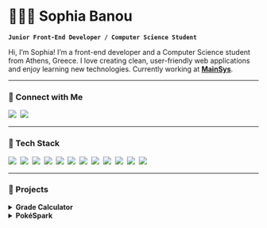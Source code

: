 # 👩🏻‍💻 Sophia Banou

**`Junior Front-End Developer / Computer Science Student`**

Hi, I’m Sophia! I’m a front-end developer and a Computer Science student from Athens, Greece. I love creating clean, user-friendly web applications and enjoy learning new technologies. Currently working at **[MainSys](https://mainsys.eu)**.

---

### 🔗 Connect with Me

<p align='left'>
  <a href="https://www.linkedin.com/in/sophia-spyridoula-banou-43a100265"><img src="https://img.shields.io/badge/linkedin-%230077B5.svg?&style=for-the-badge&logo=linkedin&logoColor=white" /></a>&nbsp;
  <a href="mailto:sophiabanou@hotmail.com"><img src="https://img.shields.io/badge/email-%23D14836.svg?&style=for-the-badge&logo=gmail&logoColor=white" /></a>&nbsp;
</p>

---

### 🧰 Tech Stack

<p>
  <img src="https://img.shields.io/badge/-css3-1572B6?logo=css3&logoColor=white&style=for-the-badge" />&nbsp;
  <img src="https://img.shields.io/badge/-html5-E34F26?logo=html5&logoColor=white&style=for-the-badge" />&nbsp;
  <img src="https://img.shields.io/badge/-javascript-F7DF1E?logo=javascript&logoColor=black&style=for-the-badge" />&nbsp;
  <img src="https://img.shields.io/badge/-typescript-3178C6?logo=typescript&logoColor=white&style=for-the-badge" />&nbsp;
  <img src="https://img.shields.io/badge/-tailwindcss-06B6D4?logo=tailwindcss&logoColor=white&style=for-the-badge" />&nbsp;
  <img src="https://img.shields.io/badge/-bootstrap-7952B3?logo=bootstrap&logoColor=white&style=for-the-badge" />&nbsp;
  <img src="https://img.shields.io/badge/-react-%2320232a?logo=react&logoColor=%2361DAFB&style=for-the-badge" />&nbsp;
  <img src="https://img.shields.io/badge/-react native-%2320232a?logo=react&logoColor=%2361DAFB&style=for-the-badge" />&nbsp;
  <img src="https://img.shields.io/badge/-astro-BC52EE?logo=astro&logoColor=white&style=for-the-badge" />&nbsp;
  <img src="https://img.shields.io/badge/-next.js-black?logo=next.js&logoColor=white&style=for-the-badge" />&nbsp;
  <img src="https://img.shields.io/badge/-figma-F24E1E?logo=figma&logoColor=white&style=for-the-badge" />&nbsp;
  <img src="https://img.shields.io/badge/-framer-05F?logo=framer&logoColor=white&style=for-the-badge" />&nbsp;
</p>

---

### 📂 Projects

<details>
  <summary><strong>Grade Calculator</strong></summary>

![Grade Calculator Preview](./images/Grade-Calculator-Preview.jpg)

A degree progress calculator for the Department of Informatics and Telecommunications of the UoA. Allows students to track their academic progress.

**Technologies**: React, Tailwind CSS, JavaScript

![In Progress](https://img.shields.io/badge/Status-In%20Progress-yellow?style=for-the-badge&logo=progress)

[View Project](https://github.com/sophiabanou/grade-calculator)

</details>

<details>
  <summary><strong>PokéSpark</strong></summary>

![PokéSpark Preview](./images/PokeSpark-Preview.jpg)

A Pokédex web app that lets you search and view information about various Pokémon.

**Technologies**: Astro

![Design Phase](https://img.shields.io/badge/Status-Design%20Phase-blue?style=for-the-badge&logo=design)

[View Project](https://github.com/sophiabanou/pokedex)

</details>
